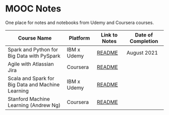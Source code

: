# MOOC Notes

One place for notes and notebooks from Udemy and Coursera courses.

| Course Name | Platform | Link to Notes | Date of Completion |
| --- | --- | --- | --- |
| Spark and Python for Big Data with PySpark | IBM x Udemy | [README](pyspark-udemy/README.md) | August 2021 |
| Agile with Atlassian Jira | Coursera | [README](agile-coursera/README.md) |
| Scala and Spark for Big Data and Machine Learning | IBM x Udemy | [README](scala-and-spark/README.md) | |
| Stanford Machine Learning (Andrew Ng) | Coursera | [README](machine-learning-stanford/README.md) |

